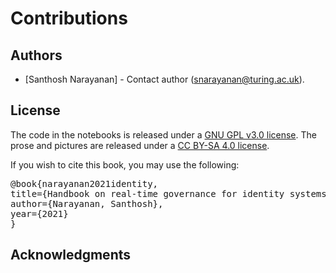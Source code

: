 # Contributions

## Authors

* [Santhosh Narayanan] - Contact author (snarayanan@turing.ac.uk). 

## License

The code in the notebooks is released under a 
[GNU GPL v3.0 license](https://www.gnu.org/licenses/gpl-3.0.en.html). 
The prose and pictures are released under a 
[CC BY-SA 4.0 license](https://creativecommons.org/licenses/by-sa/4.0/).

If you wish to cite this book, you may use the following:

<pre>
@book{narayanan2021identity,
title={Handbook on real-time governance for identity systems},
author={Narayanan, Santhosh},
year={2021}
}
</pre>

## Acknowledgments
